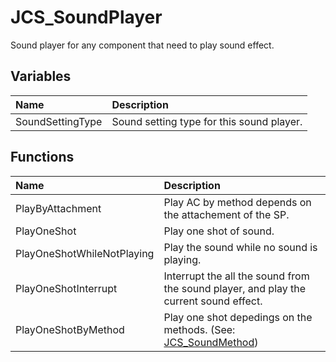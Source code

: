 # JCS_SoundPlayer

Sound player for any component that need to play sound effect.

## Variables

| Name             | Description                               |
|:-----------------|:------------------------------------------|
| SoundSettingType | Sound setting type for this sound player. |

## Functions

| Name                       | Description                                                                                      |
|:---------------------------|:-------------------------------------------------------------------------------------------------|
| PlayByAttachment           | Play AC by method depends on the attachement of the SP.                                          |
| PlayOneShot                | Play one shot of sound.                                                                          |
| PlayOneShotWhileNotPlaying | Play the sound while no sound is playing.                                                        |
| PlayOneShotInterrupt       | Interrupt the all the sound from the sound player, and play the current sound effect.            |
| PlayOneShotByMethod        | Play one shot depedings on the methods. (See: [JCS_SoundMethod](?page=Enums_sl_JCS_SoundMethod)) |
